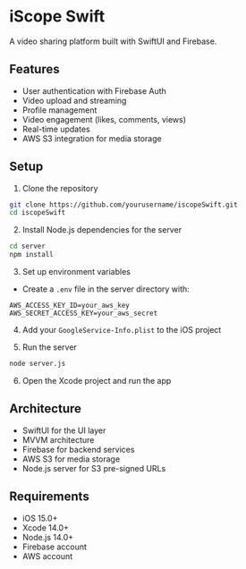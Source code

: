 # iScope Swift

A video sharing platform built with SwiftUI and Firebase.

## Features

- User authentication with Firebase Auth
- Video upload and streaming
- Profile management
- Video engagement (likes, comments, views)
- Real-time updates
- AWS S3 integration for media storage

## Setup

1. Clone the repository
```bash
git clone https://github.com/yourusername/iscopeSwift.git
cd iscopeSwift
```

2. Install Node.js dependencies for the server
```bash
cd server
npm install
```

3. Set up environment variables
- Create a `.env` file in the server directory with:
```
AWS_ACCESS_KEY_ID=your_aws_key
AWS_SECRET_ACCESS_KEY=your_aws_secret
```

4. Add your `GoogleService-Info.plist` to the iOS project

5. Run the server
```bash
node server.js
```

6. Open the Xcode project and run the app

## Architecture

- SwiftUI for the UI layer
- MVVM architecture
- Firebase for backend services
- AWS S3 for media storage
- Node.js server for S3 pre-signed URLs

## Requirements

- iOS 15.0+
- Xcode 14.0+
- Node.js 14.0+
- Firebase account
- AWS account 